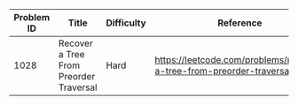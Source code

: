 | Problem ID | Title | Difficulty | Reference
| --- | --- | --- | ---
| 1028 | Recover a Tree From Preorder Traversal | Hard | https://leetcode.com/problems/recover-a-tree-from-preorder-traversal/
